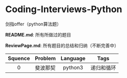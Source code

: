 # Coding-Interviews-Python

剑指offer（python算法题）

**README.md**: 所有所做过的题目

**ReviewPage.md**: 所有题目的总结和归纳（不断完善中）

| Squence | Problem       | Language  | Tags |
|:-------:|:--------------|:---------:|:----:|
|0|斐波那契|python3|递归和循环|
